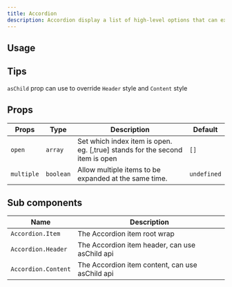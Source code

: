 ```yaml
---
title: Accordion
description: Accordion display a list of high-level options that can expand/collapse to reveal more information.
---
```


## Usage

<usage></usage>

## Tips

`asChild` prop can use to override `Header` style and `Content` style

## Props

| Props      | Type      | Description                                                                  | Default     |
| ---------- | --------- | ---------------------------------------------------------------------------- | ----------- |
| `open`     | `array`   | Set which index item is open. eg. [,true] stands for the second item is open | `[]`        |
| `multiple` | `boolean` | Allow multiple items to be expanded at the same time.                        | `undefined` |

## Sub components

| Name                | Description                                     |
| ------------------- | ----------------------------------------------- |
| `Accordion.Item`    | The Accordion item root wrap                    |
| `Accordion.Header`  | The Accordion item header, can use asChild api  |
| `Accordion.Content` | The Accordion item content, can use asChild api |
